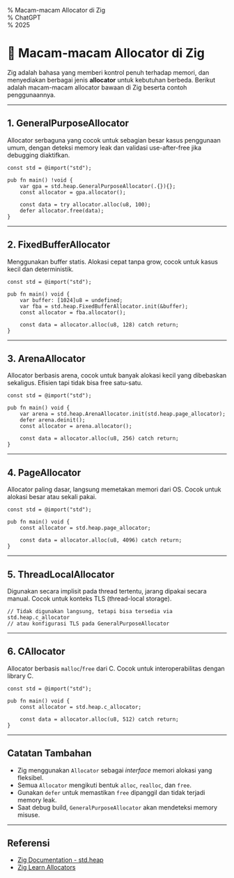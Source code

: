 
% Macam-macam Allocator di Zig  
% ChatGPT  
% 2025  

# 📘 Macam-macam Allocator di Zig

Zig adalah bahasa yang memberi kontrol penuh terhadap memori, dan menyediakan berbagai jenis **allocator** untuk kebutuhan berbeda. Berikut adalah macam-macam allocator bawaan di Zig beserta contoh penggunaannya.

---

## 1. GeneralPurposeAllocator

Allocator serbaguna yang cocok untuk sebagian besar kasus penggunaan umum, dengan deteksi memory leak dan validasi use-after-free jika debugging diaktifkan.

```zig
const std = @import("std");

pub fn main() !void {
    var gpa = std.heap.GeneralPurposeAllocator(.{}){};
    const allocator = gpa.allocator();

    const data = try allocator.alloc(u8, 100);
    defer allocator.free(data);
}
```

---

## 2. FixedBufferAllocator

Menggunakan buffer statis. Alokasi cepat tanpa grow, cocok untuk kasus kecil dan deterministik.

```zig
const std = @import("std");

pub fn main() void {
    var buffer: [1024]u8 = undefined;
    var fba = std.heap.FixedBufferAllocator.init(&buffer);
    const allocator = fba.allocator();

    const data = allocator.alloc(u8, 128) catch return;
}
```

---

## 3. ArenaAllocator

Allocator berbasis arena, cocok untuk banyak alokasi kecil yang dibebaskan sekaligus. Efisien tapi tidak bisa free satu-satu.

```zig
const std = @import("std");

pub fn main() void {
    var arena = std.heap.ArenaAllocator.init(std.heap.page_allocator);
    defer arena.deinit();
    const allocator = arena.allocator();

    const data = allocator.alloc(u8, 256) catch return;
}
```

---

## 4. PageAllocator

Allocator paling dasar, langsung memetakan memori dari OS. Cocok untuk alokasi besar atau sekali pakai.

```zig
const std = @import("std");

pub fn main() void {
    const allocator = std.heap.page_allocator;

    const data = allocator.alloc(u8, 4096) catch return;
}
```

---

## 5. ThreadLocalAllocator

Digunakan secara implisit pada thread tertentu, jarang dipakai secara manual. Cocok untuk konteks TLS (thread-local storage).

```zig
// Tidak digunakan langsung, tetapi bisa tersedia via std.heap.c_allocator
// atau konfigurasi TLS pada GeneralPurposeAllocator
```

---

## 6. CAllocator

Allocator berbasis `malloc`/`free` dari C. Cocok untuk interoperabilitas dengan library C.

```zig
const std = @import("std");

pub fn main() void {
    const allocator = std.heap.c_allocator;

    const data = allocator.alloc(u8, 512) catch return;
}
```

---

## Catatan Tambahan

- Zig menggunakan `Allocator` sebagai *interface* memori alokasi yang fleksibel.
- Semua `Allocator` mengikuti bentuk `alloc`, `realloc`, dan `free`.
- Gunakan `defer` untuk memastikan `free` dipanggil dan tidak terjadi memory leak.
- Saat debug build, `GeneralPurposeAllocator` akan mendeteksi memory misuse.

---

## Referensi

- [Zig Documentation - std.heap](https://ziglang.org/documentation/master/std/#A;std:heap)
- [Zig Learn Allocators](https://ziglearn.org/chapter-3/#allocators)

